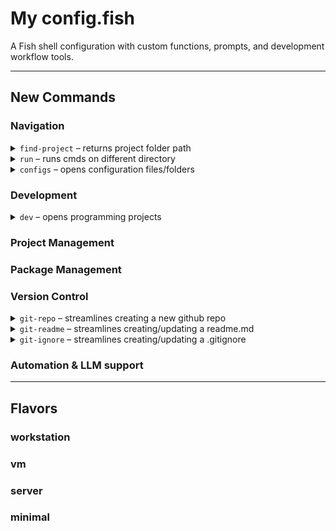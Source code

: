 # My config.fish

A Fish shell configuration with custom functions, prompts, and development workflow tools.

---
## New Commands

### Navigation
<details>
<summary><code>find-project</code> – returns project folder path</summary>

**Dependencies**
- `fzf`
</details>
<details>
<summary><code>run</code> – runs cmds on different directory</summary>

**Dependencies**
- `find-project` (fish function)
</details>
<details>
<summary><code>configs</code> – opens configuration files/folders</summary>

**Dependencies**
- `fzf`

**Customization**
Add or remove items in `$programs`, then toggle `$prog`.

**Notes**
- Uses `$editor` for files
- Uses `$ide` for directories
</details>

### Development
<details>
<summary><code>dev</code> – opens programming projects</summary>

**Dependencies**
- `run` (fish function)

**Notes**
- Uses `$dev_dir` for default projects folder
- Uses `$project_explorer` for default program to open projects
</details>


### Project Management

### Package Management

### Version Control
<details>
<summary><code>git-repo</code> – streamlines creating a new github repo</summary>

**Dependencies**
- `gh`
- `git`
- `git-readme` (fish function)
- `git-ignore` (fish function)
</details>
<details>
<summary><code>git-readme</code> – streamlines creating/updating a readme.md</summary>

**Dependencies**
- `sponge`

**Notes**
- Uses `$ai_cli` with cmd "<prompt>" for ai tasks
</details>
<details>
<summary><code>git-ignore</code> – streamlines creating/updating a .gitignore</summary>

**Dependencies**
- `sponge`

**Notes**
- Uses `$ai_cli` with cmd "<prompt>" for ai tasks
</details>

### Automation & LLM support
---
## Flavors

### workstation

### vm

### server

### minimal
